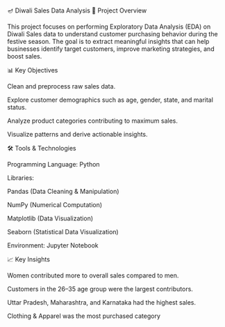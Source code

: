 🪔 Diwali Sales Data Analysis
📌 Project Overview

This project focuses on performing Exploratory Data Analysis (EDA) on Diwali Sales data to understand customer purchasing behavior during the festive season. The goal is to extract meaningful insights that can help businesses identify target customers, improve marketing strategies, and boost sales.

📊 Key Objectives

Clean and preprocess raw sales data.

Explore customer demographics such as age, gender, state, and marital status.

Analyze product categories contributing to maximum sales.

Visualize patterns and derive actionable insights.

🛠️ Tools & Technologies

Programming Language: Python

Libraries:

Pandas (Data Cleaning & Manipulation)

NumPy (Numerical Computation)

Matplotlib (Data Visualization)

Seaborn (Statistical Data Visualization)

Environment: Jupyter Notebook

📈 Key Insights

Women contributed more to overall sales compared to men.

Customers in the 26–35 age group were the largest contributors.

Uttar Pradesh, Maharashtra, and Karnataka had the highest sales.

Clothing & Apparel was the most purchased category
